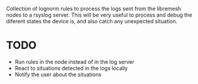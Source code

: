 Collection of lognorm rules to process the logs sent from the libremesh nodes to a rsyslog server.
This will be very useful to process and debug the diferent states the device is, and also catch any
unexpected situation.

# TODO

  * Run rules in the node instead of in the log server
  * React to situations detected in the logs locally
  * Notify the user about the situations
